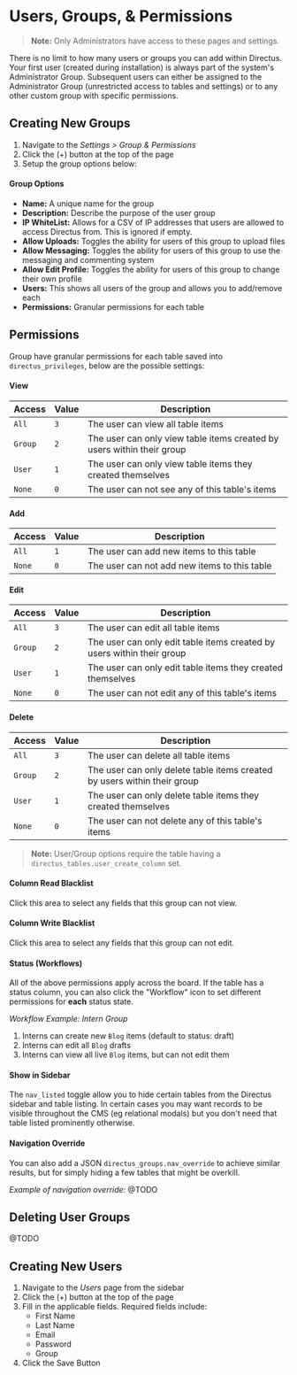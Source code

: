 # Users, Groups, & Permissions

> **Note:** Only Administrators have access to these pages and settings.

There is no limit to how many users or groups you can add within Directus. Your first user (created during installation) is always part of the system's Administrator Group. Subsequent users can either be assigned to the Administrator Group (unrestricted access to tables and settings) or to any other custom group with specific permissions.

## Creating New Groups
1. Navigate to the _Settings > Group & Permissions_
2. Click the (+) button at the top of the page
3. Setup the group options below:

#### Group Options

* **Name:** A unique name for the group
* **Description:** Describe the purpose of the user group
* **IP WhiteList:** Allows for a CSV of IP addresses that users are allowed to access Directus from. This is ignored if empty.
* **Allow Uploads:** Toggles the ability for users of this group to upload files
* **Allow Messaging:** Toggles the ability for users of this group to use the messaging and commenting system
* **Allow Edit Profile:** Toggles the ability for users of this group to change their own profile
* **Users:** This shows all users of the group and allows you to add/remove each
* **Permissions:** Granular permissions for each table

## Permissions
Group have granular permissions for each table saved into `directus_privileges`, below are the possible settings:

#### View

| Access	| Value		| Description
|-----		|-----		|-----
| `All`  		| `3` 		| The user can view all table items
| `Group`  	| `2` 		| The user can only view table items created by users within their group
| `User`  	| `1` 		| The user can only view table items they created themselves
| `None`  	| `0` 		| The user can not see any of this table's items

#### Add

| Access	| Value		| Description
|-----		|-----		|-----
| `All`  		| `1` 		| The user can add new items to this table
| `None`  	| `0` 		| The user can not add new items to this table

#### Edit

| Access	| Value		| Description
|-----		|-----		|-----
| `All`  		| `3` 		| The user can edit all table items
| `Group`  	| `2` 		| The user can only edit table items created by users within their group
| `User`  	| `1` 		| The user can only edit table items they created themselves
| `None`  	| `0` 		| The user can not edit any of this table's items

#### Delete

| Access	| Value		| Description
|-----		|-----		|-----
| `All`  		| `3` 		| The user can delete all table items
| `Group`  	| `2` 		| The user can only delete table items created by users within their group
| `User`  	| `1` 		| The user can only delete table items they created themselves
| `None`  	| `0` 		| The user can not delete any of this table's items

> **Note:** User/Group options require the table having a `directus_tables.user_create_column` set.

#### Column Read Blacklist
Click this area to select any fields that this group can not view.

#### Column Write Blacklist
Click this area to select any fields that this group can not edit.

#### Status (Workflows)
All of the above permissions apply across the board. If the table has a status column, you can also click the "Workflow" icon to set different permissions for **each** status state. 

*Workflow Example: Intern Group*

1. Interns can create new `Blog` items (default to status: draft)
2. Interns can edit all `Blog` drafts
3. Interns can view all live `Blog` items, but can not edit them

#### Show in Sidebar
The `nav_listed` toggle allow you to hide certain tables from the Directus sidebar and table listing. In certain cases you may want records to be visible throughout the CMS (eg relational modals) but you don't need that table listed prominently otherwise. 

#### Navigation Override
You can also add a JSON `directus_groups.nav_override` to achieve similar results, but for simply hiding a few tables that might be overkill.

*Example of navigation override:*
@TODO

## Deleting User Groups
@TODO

## Creating New Users
1. Navigate to the _Users_ page from the sidebar
2. Click the (+) button at the top of the page
3. Fill in the applicable fields. Required fields include:
    * First Name
    * Last Name
    * Email
    * Password
    * Group
4. Click the Save Button
